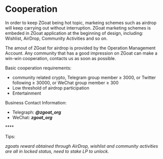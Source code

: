 # Cooperation

In order to keep ZGoat being hot topic, markeing schemes such as airdrop will keep carrying out without interruption. ZGoat marketing schemes is embeded in ZGoat application at the beginning of design, including: Wishlist, AirDrop, Community Activities and so on. 

The amout of ZGoat for airdrop is provided by the Operation Management Account. Any community that has a good impression on ZGoat can make a win-win cooperation, contacts us as soon as possible.

Basic cooperation requirements:

* community related crypto, Telegram group member ≥ 3000, or Twitter following ≥ 30000, or WeChat group member ≥ 300
* Low threshold of airdrop participation
* Entertainment

Business Contact Information:

* Telegraph: _**@zgoat\_org**_
* WeChat: _**zgoat\_org**_

\*\*\*\*

Tips: 

_zgoats reward obtained through AirDrop, wishlist and community activities are all in locked status, need to stake LP to unlock._

